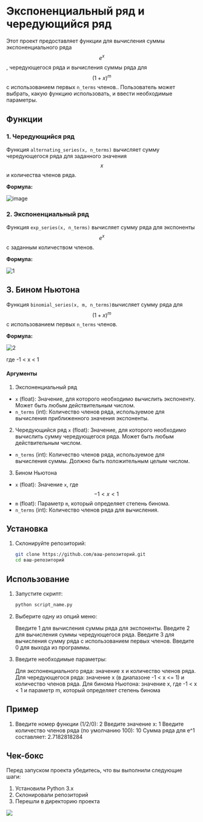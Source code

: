 # Экспоненциальный ряд и чередующийся ряд

Этот проект предоставляет функции для вычисления суммы экспоненциального ряда $$ e^x $$, чередующегося ряда и вычисления суммы ряда для $$(1+x)^m$$ с использованием первых `n_terms` членов.. Пользователь может выбрать, какую функцию использовать, и ввести необходимые параметры.

## Функции

### 1. Чередующийся ряд

Функция `alternating_series(x, n_terms)` вычисляет сумму чередующегося ряда для заданного значения $$ x $$ и количества членов ряда.

**Формула:**



![image](https://github.com/user-attachments/assets/0335c4a0-984a-4001-a987-b888858c42d8)

### 2. Экспоненциальный ряд

Функция `exp_series(x, n_terms)` вычисляет сумму ряда для экспоненты $$ e^x $$ с заданным количеством членов.

**Формула:**


![1](https://github.com/user-attachments/assets/a39dca15-bcc9-4567-a2fc-9231702fd90d)


## 3. Бином Ньютона

Функция `binomial_series(x, m, n_terms)`вычисляет сумму ряда для $$(1+x)^m$$ с использованием первых `n_terms` членов.

**Формула:**


![2](https://github.com/user-attachments/assets/916180ec-1dc0-446b-a47d-89fa01b0de23)


где  -1 < x < 1 
#### Аргументы

1. Экспоненциальный ряд
- `x` (float): Значение, для которого необходимо вычислить экспоненту. Может быть любым действительным числом.
- `n_terms` (int): Количество членов ряда, используемое для вычисления приближенного значения экспоненты.

2. Чередующийся ряд
 `x` (float): Значение, для которого необходимо вычислить сумму чередующегося ряда. Может быть любым действительным числом.
- `n_terms` (int): Количество членов ряда, используемое для вычисления суммы. Должно быть положительным целым числом.

3. Бином Ньютона
- `x` (float): Значение `x`, где $$-1 < x < 1$$
- `m` (float): Параметр `m`, который определяет степень бинома.
- `n_terms` (int): Количество членов ряда для вычисления.

## Установка

1. Склонируйте репозиторий:
   ```bash
   git clone https://github.com/ваш-репозиторий.git
   cd ваш-репозиторий

## Использование

1. Запустите скрипт:
    ```bash
    python script_name.py
    ```

2. Выберите одну из опций меню:
 
    Введите 1 для вычисления суммы ряда для экспоненты.
    Введите 2 для вычисления суммы чередующегося ряда.
    Введите 3 для вычисления сумму ряда с использованием первых членов.
    Введите 0 для выхода из программы.

3. Введите необходимые параметры:

    Для экспоненциального ряда: значение x и количество членов ряда.
    Для чередующегося ряда: значение x (в диапазоне -1 < x <= 1) и количество членов ряда.
    Для бинома Ньютона: значение x, где -1 < x < 1 и параметр m, который определяет степень бинома

    
    

## Пример

1. Введите номер функции (1/2/0): 2
    Введите значение x: 1
    Введите количество членов ряда (по умолчанию 100): 10
    Сумма ряда для e^1 составляет: 2.7182818284

##  Чек-бокс

Перед запуском проекта убедитесь, что вы выполнили следующие шаги:

1. Установили Python 3.x
2. Склонировали репозиторий
3. Перешли в директорию проекта

![](https://sun9-53.userapi.com/impg/owpm8ZQ7GVkAXEP9n4-9oAN-LAvUMpTesbwtOw/bKne45EVZBQ.jpg?size=736x736&quality=95&sign=6e1799d461e6a33384f6269f1cc73f45&type=album)
